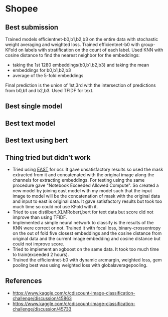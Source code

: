 # Shopee
## Best submission
Trained models efficientnet-b0,b1,b2,b3 on the entire data with stochastic weight averaging and weighted loss. Trained efficientnet-b0 with group-KFold on labels with stratification on the count of each label. Used KNN with cosine distance to find the nearest neighbor for the embeddings:
- taking the 1st 1280 embeddings(b0,b1,b2,b3) and taking the mean 
- embeddings for b0,b1,b2,b3
- average of the 5-fold embeddings 

Final prediction is the union of 1st,3rd with the intersection of predictions from b0,b1 and b2,b3. Used TFIDF for text.
## Best single model
## Best text model
## Best text using bert
## Thing tried but didn't work
- Tried using [EAST](https://github.com/kurapan/EAST) for ocr. It gave unsatisfactory results so used the mask extracted from it and concatenated with the original image along the channels for extracting embeddings. For testing using the same procedure gave "Notebook Exceeded Allowed Compute". So created a new model by joining east model with my model such that the input image to model will be the concatenation of mask with the original data and input to east is original data. It gave satisfactory results but took too much time so could not use KFold with it.
- Tried to use distilbert,XLMRobert,bert for text data but score did not improve than using TFIDF.
- Implemented a simple neural network to classify is the results of the KNN were correct or not. Trained it with focal loss, binary-crossentropy on the out of fold five closest embeddings and the cosine distance from original data and the current image embedding and cosine distance but could not improve score.
- Tried to implement an xgboost on the same data. It took too much time to train(exceeded 2 hours).
- Trained the efficientnet-b0 with dynamic arcmargin, weighted loss, gem pooling best was using weighted loss with globalaveragepooling. 
## References
- https://www.kaggle.com/c/cdiscount-image-classification-challenge/discussion/45863
- https://www.kaggle.com/c/cdiscount-image-classification-challenge/discussion/45733

